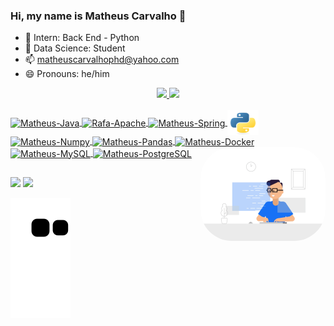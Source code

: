 ### Hi, my name is Matheus Carvalho 👋

- 🔭 Intern: Back End - Python
- 🌱 Data Science: Student
- 📫 matheuscarvalhophd@yahoo.com
- 😄 Pronouns: he/him

<div align="center">
  <a href="https://github.com/matheusluancarvalho">
  <img height="180em" src="https://github-readme-stats.vercel.app/api?username=matheusluancarvalho&show_icons=true&theme=dracula&include_all_commits=true&count_private=true"/>
  <img height="180em" src="https://github-readme-stats.vercel.app/api/top-langs/?username=matheusluancarvalho&layout=compact&langs_count=7&theme=dracula"/>
</div>
  
  <div style="display: inline_block"><br>
  <img align="center" alt="Matheus-Java" height="50" width="60" src="https://cdn.jsdelivr.net/gh/devicons/devicon/icons/java/java-original-wordmark.svg">
  <img align="center" alt="Rafa-Apache" height="50" width="60" src="https://cdn.jsdelivr.net/gh/devicons/devicon/icons/apache/apache-original-wordmark.svg">
  <img align="center" alt="Matheus-Spring" height="30" width="40" src="https://cdn.jsdelivr.net/gh/devicons/devicon/icons/spring/spring-original.svg">
  
  <img align="center" alt="Matheus-Python" height="40" width="50" src="https://raw.githubusercontent.com/devicons/devicon/master/icons/python/python-original.svg">
  <img align="center" alt="Matheus-Numpy" height="60" width="70" src="https://cdn.jsdelivr.net/gh/devicons/devicon/icons/numpy/numpy-original-wordmark.svg">
  <img align="center" alt="Matheus-Pandas" height="50" width="60" src="https://cdn.jsdelivr.net/gh/devicons/devicon/icons/pandas/pandas-original-wordmark.svg">
  
  <img align="center" alt="Matheus-Docker" height="60" width="70" src="https://cdn.jsdelivr.net/gh/devicons/devicon/icons/docker/docker-original-wordmark.svg">
  <img align="center" alt="Matheus-MySQL" height="60" width="70" src="https://cdn.jsdelivr.net/gh/devicons/devicon/icons/mysql/mysql-original-wordmark.svg">
  <img align="center" alt="Matheus-PostgreSQL" height="50" width="60" src="https://cdn.jsdelivr.net/gh/devicons/devicon/icons/postgresql/postgresql-plain-wordmark.svg">
    
<img align="right" alt="Matheus-Developer" height="150" style="border-radius:50px;" src="https://github.com/matheusluancarvalho/matheusluancarvalho/blob/main/developer-dribbble.gif">
</div>

 ##
  
<div>
  <a href = "mailto:matheusluancarvalho@gmail.com"><img src="https://img.shields.io/badge/Gmail-D14836?style=for-the-badge&logo=gmail&logoColor=white" target="_blank"></a>
  <a href="https://www.linkedin.com/in/matheus-carvalho-127a21221/" target="_blank"><img src="https://img.shields.io/badge/-LinkedIn-%230077B5?style=for-the-badge&logo=linkedin&logoColor=white" target="_blank"></a>
  
  ![Snake animation](https://github.com/rafaballerini/rafaballerini/blob/output/github-contribution-grid-snake.svg)
</div>
